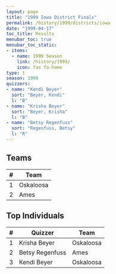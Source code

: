 ```yaml
---
layout: page
title: "1999 Iowa District Finals"
permalink: /history/1999/districts/iowa
date: "1999-04-17"
toc_title: Results
menubar_toc: true
menubar_toc_static:
- items:
  - name: 1999 Season
    link: /history/1999/
    icon: fas fa-home
type: t
season: 1999
quizzers:
- name: "Kendi Beyer"
  sort: "Beyer, Kendi"
  l: "B"
- name: "Krisha Beyer"
  sort: "Beyer, Krisha"
  l: "B"
- name: "Betsy Regenfuss"
  sort: "Regenfuss, Betsy"
  l: "R"
---
```


## Teams

|    # | Team      |
| ---: | --------- |
|    1 | Oskaloosa |
|    2 | Ames      |

## Top Individuals

|    # | Quizzer         | Team      |
| ---: | --------------- | --------- |
|    1 | Krisha Beyer    | Oskaloosa |
|    2 | Betsy Regenfuss | Ames      |
|    3 | Kendi Beyer     | Oskaloosa |